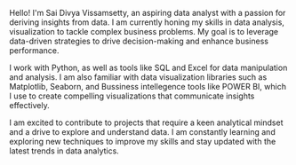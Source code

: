 Hello! I'm Sai Divya Vissamsetty, an aspiring data analyst with a passion for deriving insights from data. I am currently honing my skills in data analysis, 
visualization to tackle complex business problems. My goal is to leverage data-driven strategies to drive decision-making and enhance business performance.

 I work with Python, as well as tools like SQL and Excel for data manipulation and analysis.
 I am also familiar with data visualization libraries such as Matplotlib, Seaborn, and Bussiness intellegence tools like POWER BI,
 which I use to create compelling visualizations that communicate insights effectively.

I am excited to contribute to projects that require a keen analytical mindset and a drive to explore and understand data. 
I am constantly learning and exploring new techniques to improve my skills and stay updated with the latest trends in data analytics.
